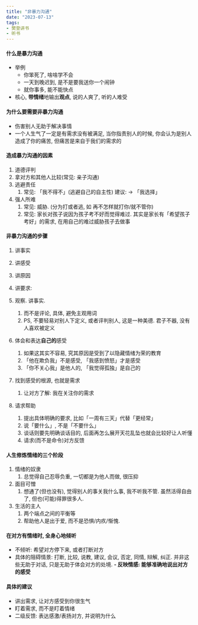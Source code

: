 ```yaml
---
title: "非暴力沟通"
date: "2023-07-13"
tags:
- 樊登讲书
- 听书
---
```


#### 什么是暴力沟通
- 举例
    - 你笨死了, 啥啥学不会
    - 一天到晚迟到, 是不是要我送你一个闹钟
    - 就你事多, 能不能快点
- 核心, **带情绪**地输出**观点**, 说的人爽了, 听的人难受

#### 为什么要需要非暴力沟通
- 伤害别人无助于解决事情
- 一个人生气了一定是有需求没有被满足, 当你指责别人的时候, 你会认为是别人造成了你的痛苦, 但痛苦是来自于我们的需求的


#### 造成暴力沟通的因素
1. 道德评判
2. 拿对方和其他人比较(常见: 亲子沟通)
3. 逃避责任
    1. 常见: 「我不得不」(逃避自己的自主性) 建议: -> 「我选择」
4. 强人所难
    1. 常见: 威胁. (分为打或者逃, 如 再不怎样就打你/就不管你)
    2. 常见: 家长对孩子说因为孩子考不好而觉得难过. 其实是家长有「希望孩子考好」的需求, 在用自己的难过威胁孩子去做事

#### 非暴力沟通的步骤
1. 讲事实
2. 讲感受
3. 讲原因
4. 讲要求: 

1. 观察. 讲事实.
    1. 而不是评论, 具体, 避免主观用词
    2. PS, 不要轻易对别人下定义, 或者评判别人, 这是一种美德. 君子不器, 没有人喜欢被定义
2. 体会和表达**自己的**感受 
    1. 如果这其实不容易, 究其原因是受到了以隐藏情绪为荣的教育
    2. 「他在欺负我」不是感受, 「我感到愤怒」才是感受
    3. 「你不关心我」是他人的, 「我觉得孤独」是自己的
3. 找到感受的根源, 也就是需求
    1. 让对方了解: 我在关注你的需求
4. 请求帮助
    1. 提出具体明确的要求, 比如「一周有三天」代替「更经常」
    2. 说「要什么」, 不是「不要什么」
    3. 谈话则要先明确谈话目的, 后面再怎么展开天花乱坠也就会比较好让人听懂
    4. 请求(而不是命令)对方反馈

#### 人生修炼情绪的三个阶段
1. 情绪的奴隶
    1. 总觉得自己忍辱负重, 一切都是为他人而做, 很压抑
2. 面目可憎
    1. 想通了(但也没有), 觉得别人的事关我什么事, 我不听我不管. 虽然活得自由了, 但也(可能)得罪很多人.
3. 生活的主人
    1. 两个端点之间的平衡等
    2. 帮助他人是出于爱, 而不是恐惧/内疚/惭愧.

#### 在对方有情绪时, 全身心地倾听
- 不倾听: 希望对方停下来, 或者打断对方
- 具体的阻碍情景: 打断, 比较, 说教, 建议, 会议, 否定, 同情, 辩解, 纠正. 并非这些无助于对话, 只是无助于体会对方的处境.
**- 反映情感: 能够准确地说出对方的感受**

#### 具体的建议
- 讲出需求, 让对方感受到你很生气
- 盯着需求, 而不是盯着情绪
- 二级反馈: 表达感激/表扬对方, 并说明为什么